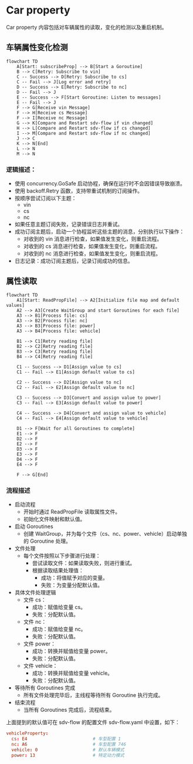 # Car property
Car property 内容包括对车辆属性的读取，变化的检测以及重启机制。

## 车辆属性变化检测
```mermaid
flowchart TD
    A[Start: subscribeProp] --> B[Start a Goroutine]
    B --> C[Retry: Subscribe to vin]
    C -- Success --> D[Retry: Subscribe to cs]
    C -- Fail --> J[Log error and retry]
    D -- Success --> E[Retry: Subscribe to nc]
    D -- Fail --> J
    E -- Success --> F[Start Goroutine: Listen to messages]
    E -- Fail --> J
    F --> G[Receive vin Message]
    F --> H[Receive cs Message]
    F --> I[Receive nc Message]
    G --> K[Compare and Restart sdv-flow if vin changed]
    H --> L[Compare and Restart sdv-flow if cs changed]
    I --> M[Compare and Restart sdv-flow if nc changed]
    J --> C
    K --> N[End]
    L --> N
    M --> N
```
### 逻辑描述：
- 使用 concurrency.GoSafe 启动协程，确保在运行时不会因错误导致崩溃。
- 使用 backoff.Retry 函数，支持带重试机制的订阅操作。
- 按顺序尝试订阅以下主题：
    - vin
    - cs
    - nc
- 如果任意主题订阅失败，记录错误日志并重试。
- 成功订阅主题后，启动一个协程监听这些主题的消息，分别执行以下操作：
  - 对收到的 vin 消息进行检查，如果值发生变化，则重启流程。
  - 对收到的 cs 消息进行检查，如果值发生变化，则重启流程。
  - 对收到的 nc 消息进行检查，如果值发生变化，则重启流程。
- 日志记录：成功订阅主题后，记录订阅成功的信息。

## 属性读取

```mermaid
flowchart TD
    A1[Start: ReadPropFile] --> A2[Initialize file map and default values]
    A2 --> A3[Create WaitGroup and start Goroutines for each file]
    A3 --> B1[Process file: cs]
    A3 --> B2[Process file: nc]
    A3 --> B3[Process file: power]
    A3 --> B4[Process file: vehicle]
    
    B1 --> C1[Retry reading file]
    B2 --> C2[Retry reading file]
    B3 --> C3[Retry reading file]
    B4 --> C4[Retry reading file]

    C1 -- Success --> D1[Assign value to cs]
    C1 -- Fail --> E1[Assign default value to cs]

    C2 -- Success --> D2[Assign value to nc]
    C2 -- Fail --> E2[Assign default value to nc]

    C3 -- Success --> D3[Convert and assign value to power]
    C3 -- Fail --> E3[Assign default value to power]

    C4 -- Success --> D4[Convert and assign value to vehicle]
    C4 -- Fail --> E4[Assign default value to vehicle]

    D1 --> F[Wait for all Goroutines to complete]
    E1 --> F
    D2 --> F
    E2 --> F
    D3 --> F
    E3 --> F
    D4 --> F
    E4 --> F

    F --> G[End]

```
### 流程描述
- 启动流程
    - 开始时通过 ReadPropFile 读取属性文件。
    - 初始化文件映射和默认值。
- 启动 Goroutines
    - 创建 WaitGroup，并为每个文件（cs、nc、power、vehicle）启动单独的 Goroutine 处理。
- 文件处理
  - 每个文件按照以下步骤进行处理：
    - 尝试读取文件：如果读取失败，则进行重试。
    - 根据读取结果处理值：
      - 成功：将值赋予对应的变量。
      - 失败：为变量分配默认值。
- 具体文件处理逻辑
  - 文件 cs：
    - 成功：赋值给变量 cs。
    - 失败：分配默认值。
  - 文件 nc：
    - 成功：赋值给变量 nc。
    - 失败：分配默认值。
  - 文件 power：
    - 成功：转换并赋值给变量 power。
    - 失败：分配默认值。
  - 文件 vehicle：
    - 成功：转换并赋值给变量 vehicle。
    - 失败：分配默认值。
- 等待所有 Goroutines 完成
  - 所有文件处理完毕后，主线程等待所有 Goroutine 执行完成。
- 结束流程
  - 当所有 Goroutines 完成后，流程结束。

上面提到的默认值可在 sdv-flow 的配置文件 sdv-flow.yaml 中设置，如下：

```conf
vehicleProperty:
  cs: E4                         # 车型配置 1
  nc: A6                         # 车型配置 746
  vehicle: 0                     # 默认车辆模式
  power: 13                      # 特定动力模式
```